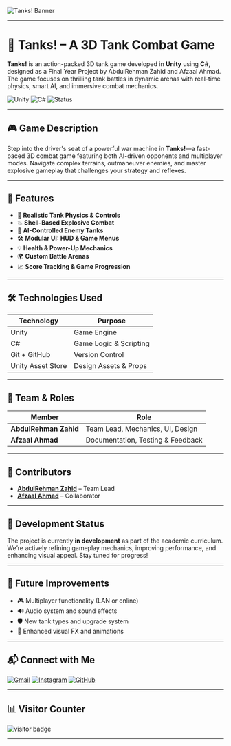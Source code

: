 ![Tanks! Banner](https://unity-connect-prd.storage.googleapis.com/20250328/learn/images/95772c91-57ec-4a3e-9d72-5cdb4dd002c0_Marketing_0000_Header.png)

---

# 🚀 Tanks! – A 3D Tank Combat Game

**Tanks!** is an action-packed 3D tank game developed in **Unity** using **C#**, designed as a Final Year Project by AbdulRehman Zahid and Afzaal Ahmad. The game focuses on thrilling tank battles in dynamic arenas with real-time physics, smart AI, and immersive combat mechanics.

![Unity](https://img.shields.io/badge/Engine-Unity-000000?logo=unity&logoColor=white)
![C#](https://img.shields.io/badge/Language-C%23-239120?logo=c-sharp&logoColor=white)
![Status](https://img.shields.io/badge/Status-Under%20Development-yellow)

---

## 🎮 Game Description

Step into the driver's seat of a powerful war machine in **Tanks!**—a fast-paced 3D combat game featuring both AI-driven opponents and multiplayer modes. Navigate complex terrains, outmaneuver enemies, and master explosive gameplay that challenges your strategy and reflexes.

---

## 🔧 Features

- 🎯 **Realistic Tank Physics & Controls**
- 💥 **Shell-Based Explosive Combat**
- 🧠 **AI-Controlled Enemy Tanks**
- 🛠️ **Modular UI: HUD & Game Menus**
- 💡 **Health & Power-Up Mechanics**
- 🌍 **Custom Battle Arenas**
- 📈 **Score Tracking & Game Progression**

---

## 🛠️ Technologies Used

| Technology       | Purpose                        |
|------------------|---------------------------------|
| Unity            | Game Engine                     |
| C#               | Game Logic & Scripting          |
| Git + GitHub     | Version Control                 |
| Unity Asset Store| Design Assets & Props           |

---

## 🧠 Team & Roles

| Member                | Role                                  |
|------------------------|----------------------------------------|
| **AbdulRehman Zahid**  | Team Lead, Mechanics, UI, Design       |
| **Afzaal Ahmad**       | Documentation, Testing & Feedback      |

---

## 🤝 Contributors

- [**AbdulRehman Zahid**](https://github.com/abdulrehman0852) – Team Lead  
- [**Afzaal Ahmad**](https://github.com/Afzaal0Ahmad) – Collaborator

---

## 🚧 Development Status

The project is currently **in development** as part of the academic curriculum. We’re actively refining gameplay mechanics, improving performance, and enhancing visual appeal. Stay tuned for progress!

---

## 🔮 Future Improvements

- 🎮 Multiplayer functionality (LAN or online)  
- 🔊 Audio system and sound effects  
- 🛡️ New tank types and upgrade system  
- 🌌 Enhanced visual FX and animations  

---

## 📬 Connect with Me

[![Gmail](https://img.shields.io/badge/Gmail-D14836?logo=gmail&logoColor=white)](mailto:mrar08523@gmail.com)
[![Instagram](https://img.shields.io/badge/Instagram-E4405F?logo=instagram&logoColor=white)](https://www.instagram.com/heartless_lad_11/)
[![GitHub](https://img.shields.io/badge/GitHub-181717?logo=github&logoColor=white)](https://github.com/abdulrehman0852)

---

## 📊 Visitor Counter

![visitor badge](https://visitor-badge.laobi.icu/badge?page_id=abdulrehman0852.Tanks)

---
